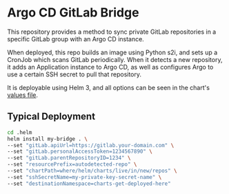 # Argo CD GitLab Bridge

This repository provides a method to sync private GitLab repositories in a specific GitLab group with an Argo CD instance.

When deployed, this repo builds an image using Python s2i, and sets up a CronJob which scans GitLab periodically. When it detects a new repository, it adds an Application instance to Argo CD, as well as configures Argo to use a certain SSH secret to pull that repository.

It is deployable using Helm 3, and all options can be seen in the chart's [values file](.helm/values.yaml).

## Typical Deployment

```sh
cd .helm
helm install my-bridge . \
--set "gitLab.apiUrl=https://gitlab.your-domain.com" \
--set "gitLab.personalAccessToken=1234567890" \
--set "gitLab.parentRepositoryID=1234" \
--set "resourcePrefix=autodetected-repo" \
--set "chartPath=where/helm/charts/live/in/new/repos" \
--set "sshSecretName=my-private-key-secret-name" \
--set "destinationNamespace=charts-get-deployed-here"
```
